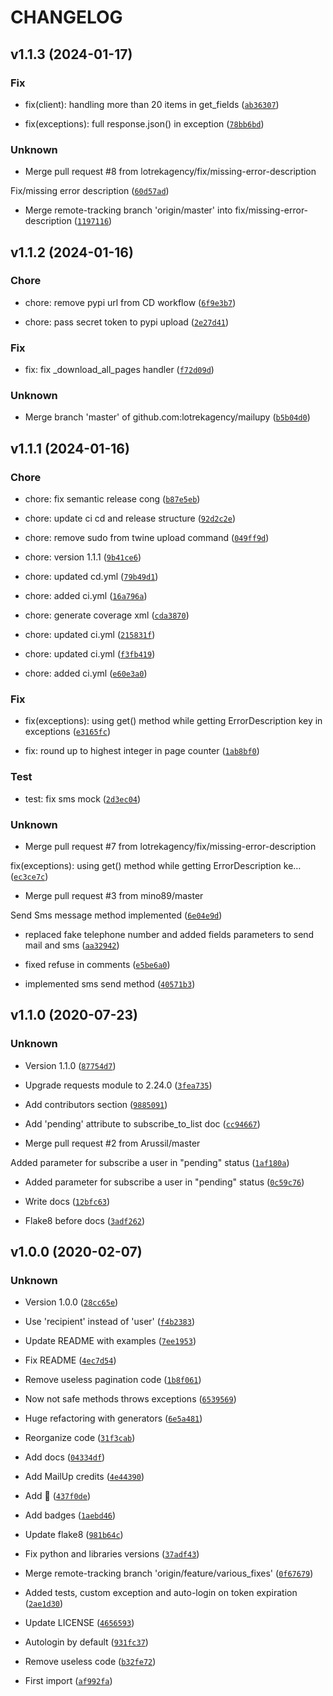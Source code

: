 # CHANGELOG



## v1.1.3 (2024-01-17)

### Fix

* fix(client): handling more than 20 items in get_fields ([`ab36307`](https://github.com/lotrekagency/mailupy/commit/ab36307aa963de85d35c088a96a34ee27b3a1207))

* fix(exceptions): full response.json() in exception ([`78bb6bd`](https://github.com/lotrekagency/mailupy/commit/78bb6bdb7892284fa6bd8c551d4433c476f3a757))

### Unknown

* Merge pull request #8 from lotrekagency/fix/missing-error-description

Fix/missing error description ([`60d57ad`](https://github.com/lotrekagency/mailupy/commit/60d57adf18e0e695c106202bcafcfe3d14fc4e43))

* Merge remote-tracking branch &#39;origin/master&#39; into fix/missing-error-description ([`1197116`](https://github.com/lotrekagency/mailupy/commit/11971169c3fc8d147092646299ca7853852df995))


## v1.1.2 (2024-01-16)

### Chore

* chore: remove pypi url from CD workflow ([`6f9e3b7`](https://github.com/lotrekagency/mailupy/commit/6f9e3b736eb4d0ac83cff6a5e5560cfb453d00a5))

* chore: pass secret token to pypi upload ([`2e27d41`](https://github.com/lotrekagency/mailupy/commit/2e27d414aad11f67133bdb8725bcc33ba178b8a1))

### Fix

* fix: fix _download_all_pages handler ([`f72d09d`](https://github.com/lotrekagency/mailupy/commit/f72d09d09d267375eb9fe8dbb39875384338a366))

### Unknown

* Merge branch &#39;master&#39; of github.com:lotrekagency/mailupy ([`b5b04d0`](https://github.com/lotrekagency/mailupy/commit/b5b04d07b63e3d71c575fb61a09ad63758996436))


## v1.1.1 (2024-01-16)

### Chore

* chore: fix semantic release cong ([`b87e5eb`](https://github.com/lotrekagency/mailupy/commit/b87e5eba4481f1e214b8e73a0b591aa958f20cc7))

* chore: update ci cd and release structure ([`92d2c2e`](https://github.com/lotrekagency/mailupy/commit/92d2c2e447781578adf8170af12d9f0434922252))

* chore: remove sudo from twine upload command ([`049ff9d`](https://github.com/lotrekagency/mailupy/commit/049ff9dac1a70822a09088dd5ad796868a9650ff))

* chore: version 1.1.1 ([`9b41ce6`](https://github.com/lotrekagency/mailupy/commit/9b41ce64f7d72d6b0c6f348b69ad5bd350e15d88))

* chore: updated cd.yml ([`79b49d1`](https://github.com/lotrekagency/mailupy/commit/79b49d103bdbf5846687e9d96560295c5ce8898d))

* chore: added ci.yml ([`16a796a`](https://github.com/lotrekagency/mailupy/commit/16a796a5721ced9d5126dee2e885a2d240001e82))

* chore: generate coverage xml ([`cda3870`](https://github.com/lotrekagency/mailupy/commit/cda3870d46640172c9a144cfa7ba32c9eb48d609))

* chore: updated ci.yml ([`215831f`](https://github.com/lotrekagency/mailupy/commit/215831f2f97fe5fc831d61069e6198df6d061c48))

* chore: updated ci.yml ([`f3fb419`](https://github.com/lotrekagency/mailupy/commit/f3fb419ea57daa4e11da637acade45daed8e8bc6))

* chore: added ci.yml ([`e60e3a0`](https://github.com/lotrekagency/mailupy/commit/e60e3a0834617996787ceee9b43b789bf598a7c0))

### Fix

* fix(exceptions): using get() method while getting ErrorDescription key in exceptions ([`e3165fc`](https://github.com/lotrekagency/mailupy/commit/e3165fca56882fbbdb2af3aa72689899aa6b6f67))

* fix: round up to highest integer in page counter ([`1ab8bf0`](https://github.com/lotrekagency/mailupy/commit/1ab8bf01d2892db646b963b9fa75c417d76bb4d1))

### Test

* test: fix sms mock ([`2d3ec04`](https://github.com/lotrekagency/mailupy/commit/2d3ec0405b59bef2c68e020f99b4599ffa4564fc))

### Unknown

* Merge pull request #7 from lotrekagency/fix/missing-error-description

fix(exceptions): using get() method while getting ErrorDescription ke… ([`ec3ce7c`](https://github.com/lotrekagency/mailupy/commit/ec3ce7c7d49a60bb93fd7c3e19691fa7d295218a))

* Merge pull request #3 from mino89/master

Send Sms message method implemented ([`6e04e9d`](https://github.com/lotrekagency/mailupy/commit/6e04e9d9f68b1f91aa61ef886b9836ec7e479216))

* replaced fake telephone number and added fields parameters to send mail and sms ([`aa32942`](https://github.com/lotrekagency/mailupy/commit/aa329425fbcb67d8bf24ca6d4f82faf65f1f76c9))

* fixed refuse in comments ([`e5be6a0`](https://github.com/lotrekagency/mailupy/commit/e5be6a00415b9fcc8ed35c6771c761ede80aa193))

* implemented sms send method ([`40571b3`](https://github.com/lotrekagency/mailupy/commit/40571b3e92a25df8cddbec23354c67e7df17416d))


## v1.1.0 (2020-07-23)

### Unknown

* Version 1.1.0 ([`87754d7`](https://github.com/lotrekagency/mailupy/commit/87754d72e7957ee2a6bc39301286050ad19fd578))

* Upgrade requests module to 2.24.0 ([`3fea735`](https://github.com/lotrekagency/mailupy/commit/3fea735b8d7c3cb5b81d0b56243be78da09d7515))

* Add contributors section ([`9885091`](https://github.com/lotrekagency/mailupy/commit/9885091771df61926051a858401f414ff3e85d4b))

* Add &#39;pending&#39; attribute to subscribe_to_list doc ([`cc94667`](https://github.com/lotrekagency/mailupy/commit/cc94667c7bd6a63fd82030d1930e46523c273bc0))

* Merge pull request #2 from Arussil/master

Added parameter for subscribe a user in &#34;pending&#34; status ([`1af180a`](https://github.com/lotrekagency/mailupy/commit/1af180ab730f878ae2900c0dac1ee896d043456e))

* Added parameter for subscribe a user in &#34;pending&#34; status ([`0c59c76`](https://github.com/lotrekagency/mailupy/commit/0c59c7688839606bc11209dce49a46b4edfac4a1))

* Write docs ([`12bfc63`](https://github.com/lotrekagency/mailupy/commit/12bfc630f61159f78500a882adc5bedf14439b9d))

* Flake8 before docs ([`3adf262`](https://github.com/lotrekagency/mailupy/commit/3adf262343b00d4da8b48d74b55fe0c532ffe7f4))


## v1.0.0 (2020-02-07)

### Unknown

* Version 1.0.0 ([`28cc65e`](https://github.com/lotrekagency/mailupy/commit/28cc65e92fc2c5194838f484252bdd4291d2877c))

* Use &#39;recipient&#39; instead of &#39;user&#39; ([`f4b2383`](https://github.com/lotrekagency/mailupy/commit/f4b23830a7c7fcd649eb11c75d7dc0fa4cd6cc89))

* Update README with examples ([`7ee1953`](https://github.com/lotrekagency/mailupy/commit/7ee1953cff64d6c29d5e6493f5210ad9fb46f5d7))

* Fix README ([`4ec7d54`](https://github.com/lotrekagency/mailupy/commit/4ec7d5498930e62b95429b545f8553e78cf84af9))

* Remove useless pagination code ([`1b8f061`](https://github.com/lotrekagency/mailupy/commit/1b8f06183cd236952cdf8f295a94ddd3c0d73de0))

* Now not safe methods throws exceptions ([`6539569`](https://github.com/lotrekagency/mailupy/commit/6539569d197d1a16f5715c7ddb68844595e26be5))

* Huge refactoring with generators ([`6e5a481`](https://github.com/lotrekagency/mailupy/commit/6e5a481a071ab41ac23ee48565c5c7f0bfa3d4e9))

* Reorganize code ([`31f3cab`](https://github.com/lotrekagency/mailupy/commit/31f3cababdac51c9b62967d978d278ee2be7dab8))

* Add docs ([`04334df`](https://github.com/lotrekagency/mailupy/commit/04334df2c2c92e086bdf4bd1a52233832156d747))

* Add MailUp credits ([`4e44390`](https://github.com/lotrekagency/mailupy/commit/4e44390b6eac49fc70f9617159dd07a8612f8356))

* Add 💌 ([`437f0de`](https://github.com/lotrekagency/mailupy/commit/437f0de2d572586adccc5bc7090061f9fabf2a8a))

* Add badges ([`1aebd46`](https://github.com/lotrekagency/mailupy/commit/1aebd4601e17d33564c07cc12859dfd191c5e56f))

* Update flake8 ([`981b64c`](https://github.com/lotrekagency/mailupy/commit/981b64c7b5d397aed5c533f18eb4eaed4d2dbca0))

* Fix python and libraries versions ([`37adf43`](https://github.com/lotrekagency/mailupy/commit/37adf436f549b44ca7c348ce3c4902723215e335))

* Merge remote-tracking branch &#39;origin/feature/various_fixes&#39; ([`0f67679`](https://github.com/lotrekagency/mailupy/commit/0f6767954c58d0d1d283282713745695a916355a))

* Added tests, custom exception and auto-login on token expiration ([`2ae1d30`](https://github.com/lotrekagency/mailupy/commit/2ae1d30fa6e8a55bcb317951ef719e911e64bb3a))

* Update LICENSE ([`4656593`](https://github.com/lotrekagency/mailupy/commit/4656593ff0b87cadd4302f509afd0967df4a639d))

* Autologin by default ([`931fc37`](https://github.com/lotrekagency/mailupy/commit/931fc373945a9450c775bf2327ffa8503397a921))

* Remove useless code ([`b32fe72`](https://github.com/lotrekagency/mailupy/commit/b32fe7227208a9cc3194f71a0b5e87ccc925d870))

* First import ([`af992fa`](https://github.com/lotrekagency/mailupy/commit/af992fa2bed1c333405151627c7affbd599ae5ae))
